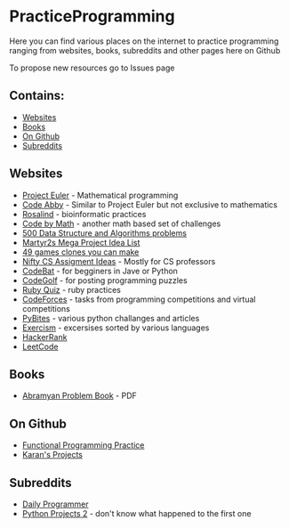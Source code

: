 # PracticeProgramming

Here you can find various places on the internet to practice programming ranging from websites, books, subreddits and other pages here on Github

To propose new resources go to Issues page

## Contains:

- [Websites](https://github.com/peroz1/PracticeProgramming#websites)
- [Books](https://github.com/peroz1/PracticeProgramming#books)
- [On Github](https://github.com/peroz1/PracticeProgramming#on-github)
- [Subreddits](https://github.com/peroz1/PracticeProgramming#subreddits)

## Websites
  - [Project Euler](https://projecteuler.net/) - Mathematical programming
  - [Code Abby](http://www.codeabbey.com/) - Similar to Project Euler but not exclusive to mathematics
  - [Rosalind](http://rosalind.info) - bioinformatic practices
  - [Code by Math](http://www.codebymath.com/index.php/welcome/challenges) - another math based set of challenges
  - [500 Data Structure and Algorithms problems](http://www.techiedelight.com/list-of-problems/)
  - [Martyr2s Mega Project Idea List](http://www.dreamincode.net/forums/topic/78802-martyr2s-mega-project-ideas-list/)
  - [49 games clones you can make](http://inventwithpython.com/blog/2012/02/20/i-need-practice-programming-49-ideas-for-game-clones-to-code/)
  - [Nifty CS Assigment Ideas](http://nifty.stanford.edu/) - Mostly for CS professors
  - [CodeBat](http://codingbat.com/java) - for begginers in Jave or Python
  - [CodeGolf](https://codegolf.stackexchange.com/) - for posting programming puzzles
  - [Ruby Quiz](http://rubyquiz.com/) - ruby practices
  - [CodeForces](http://codeforces.com/) - tasks from programming competitions and virtual competitions
  - [PyBites](https://pybit.es/pages/challenges.html) - various python challanges and articles
  - [Exercism](http://exercism.io/) - excersises sorted by various languages
  - [HackerRank](https://www.hackerrank.com/)
  - [LeetCode](https://leetcode.com/)
   
## Books
  - [Abramyan Problem Book](https://open-edu.sfedu.ru/files/Abramyan-ProblemBook.pdf) - PDF
## On Github
  - [Functional Programming Practice](https://gist.github.com/oskarkv/3168ea3f8d7530ccd94c97c19aafe266)
  - [Karan's Projects](https://github.com/karan/Projects)
## Subreddits
  - [Daily Programmer](https://www.reddit.com/r/dailyprogrammer)
  - [Python Projects 2](https://www.reddit.com/r/PythonProjects2/) - don't know what happened to the first one
  
  
